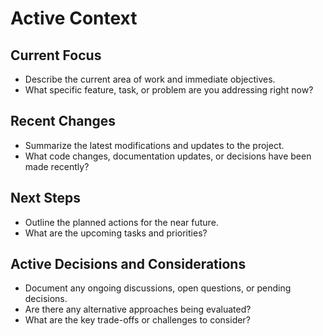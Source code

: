 # Active Context

## Current Focus

- Describe the current area of work and immediate objectives.
- What specific feature, task, or problem are you addressing right now?

## Recent Changes

- Summarize the latest modifications and updates to the project.
- What code changes, documentation updates, or decisions have been made recently?

## Next Steps

- Outline the planned actions for the near future.
- What are the upcoming tasks and priorities?

## Active Decisions and Considerations

- Document any ongoing discussions, open questions, or pending decisions.
- Are there any alternative approaches being evaluated?
- What are the key trade-offs or challenges to consider?

